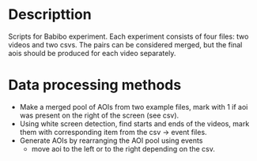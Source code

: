 # Descripttion 
Scripts for Babibo experiment. Each experiment consists of four files: two videos and two csvs. The pairs can be considered merged, but the final aois should be produced for each video separately. 

# Data processing methods
* Make a merged pool of AOIs from two example files, mark with 1 if aoi was present on the right of the screen (see csv).
* Using white screen detection, find starts and ends of the videos, mark them with corresponding item from the csv -> event files.
* Generate AOIs by rearranging the AOI pool using events
    * move aoi to the left or to the right depending on the csv. 

